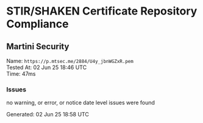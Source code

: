 # STIR/SHAKEN Certificate Repository Compliance

## Martini Security

Name: `https://p.mtsec.me/2884/U4y_jbnWGZxR.pem`\
Tested At: 02 Jun 25 18:46 UTC\
Time: 47ms

### Issues

no warning, or error, or notice date level issues were found

Generated: 02 Jun 25 18:58 UTC